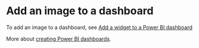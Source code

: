 ﻿<properties
   pageTitle="Add an image to a dashboard"
   description="Add an image to a dashboard."
   services="powerbi"
   documentationCenter=""
   authors="mihart"
   manager="mblythe"
   editor=""
   tags=""/>

<tags
   ms.service="powerbi"
   ms.devlang="NA"
   ms.topic="article"
   ms.tgt_pltfrm="NA"
   ms.workload="powerbi"
   ms.date="02/22/2016"
   ms.author="mihart"/>

# Add an image to a dashboard

To add an image to a dashboard, see [Add a widget to a Power BI dashboard](powerbi-service-add-a-widget-to-a-dashboard.md)

More about [creating Power BI dashboards](powerbi-service-create-a-dashboard.md).
